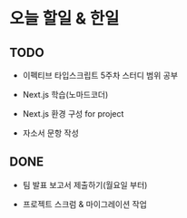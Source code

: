 # 오늘 할일 & 한일

## TODO

- 이펙티브 타입스크립트 5주차 스터디 범위 공부

- Next.js 학습(노마드코더)

- Next.js 환경 구성 for project

- 자소서 문항 작성

## DONE

- 팀 발표 보고서 제출하기(월요일 부터)

- 프로젝트 스크럼 & 마이그레이션 작업
